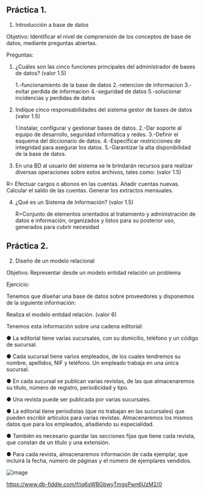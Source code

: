 ## Práctica 1.

1. Introducción a base de datos

Objetivo: Identificar el nivel de comprensión de los conceptos de base de datos,
mediante preguntas abiertas.
 
Preguntas:

1. ¿Cuáles son las cinco funciones principales del administrador de bases de datos?
(valor 1.5)

   1.-funcionamiento de la base de datos
   2.-retencion de informacion
   3.-evitar perdida de informacion
   4.-seguridad de datos
   5.-solucionar incidencias y perdidas de datos


2. Indíque cinco responsabilidades del sistema gestor de bases de datos (valor 1.5)

   1.Instalar, configurar y gestionar bases de datos.
   2.-Dar soporte al equipo de desarrollo, seguridad informática y redes.
   3.-Definir el esquema del diccionario de datos.
   4.-Especificar restricciones de integridad para asegurar los datos.
   5.-Garantizar la alta disponibilidad de la base de datos.


3. En una BD al usuario del sistema se le brindarán recursos para realizar diversas
operaciones sobre estos archivos, tales como: (valor 1.5)

R= Efectuar cargos o abonos en las cuentas.
   Añadir cuentas nuevas.
   Calcular el saldo de las cuentas.
   Generar los extractos mensuales.

4. ¿Qué es un Sistema de Información? (valor 1.5)

   R=Conjunto de elementos orientados al tratamiento y administración de datos e información, organizados y        listos para su posterior uso, generados para cubrir necesidad

## Práctica 2.

2. Diseño de un modelo relacional

Objetivo: Representar desde un modelo entidad relación un problema

Ejercicio:

Tenemos que diseñar una base de datos sobre proveedores y disponemos de la siguiente
información:

Realiza el modelo entidad relación. (valor 6)

Tenemos esta información sobre una cadena editorial:

● La editorial tiene varias sucursales, con su domicilio, teléfono y un código de
sucursal.

● Cada sucursal tiene varios empleados, de los cuales tendremos su nombre,
apellidos, NIF y teléfono. Un empleado trabaja en una única sucursal.

● En cada sucursal se publican varias revistas, de las que almacenaremos su título,
número de registro, periodicidad y tipo.

● Una revista puede ser publicada por varias sucursales.

● La editorial tiene periodistas (que no trabajan en las sucursales) que pueden
escribir artículos para varias revistas. Almacenaremos los mismos datos que para
los empleados, añadiendo su especialidad.

● También es necesario guardar las secciones fijas que tiene cada revista, que
constan de un título y una extensión.

● Para cada revista, almacenaremos información de cada ejemplar, que incluirá la
fecha, número de páginas y el número de ejemplares vendidos.


![image](https://user-images.githubusercontent.com/103137328/175107388-20637615-6ad3-48cf-9180-51ff97ad5bd3.png)

https://www.db-fiddle.com/f/iq6sWBGbwyTmgsPwn6UzM2/0
